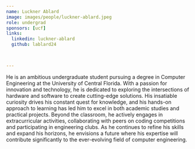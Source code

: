 ```yaml
---
name: Luckner Ablard
image: images/people/luckner-ablard.jpeg
role: undergrad
sponsors: [ucf]
links:
  linkedin: luckner-ablard
  github: lablard24
  


---
```


 He is an ambitious undergraduate student pursuing a degree in Computer Engineering at the University of Central Florida. With a passion for innovation and technology, he is dedicated to exploring the intersections of hardware and software to create cutting-edge solutions. His insatiable curiosity drives his constant quest for knowledge, and his hands-on approach to learning has led him to excel in both academic studies and practical projects. Beyond the classroom, he actively engages in extracurricular activities, collaborating with peers on coding competitions and participating in engineering clubs. As he continues to refine his skills and expand his horizons, he envisions a future where his expertise will contribute significantly to the ever-evolving field of computer engineering.

